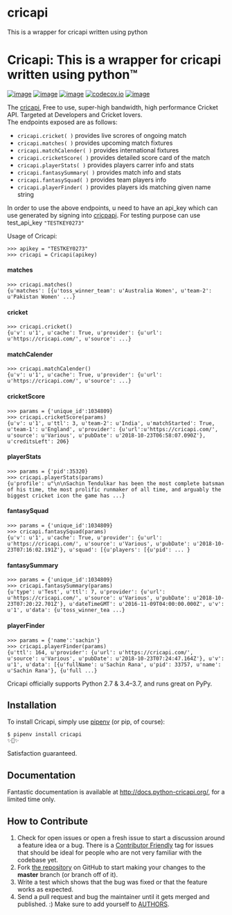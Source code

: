 # cricapi
This is a wrapper for cricapi written using python

Cricapi: This is a wrapper for cricapi written using python™
==========================

[![image](https://img.shields.io/pypi/v/cricapi.svg)](https://pypi.org/project/cricapi/)
[![image](https://img.shields.io/pypi/l/cricapi.svg)](https://pypi.org/project/cricapi/)
[![image](https://img.shields.io/pypi/pyversions/cricapi.svg)](https://pypi.org/project/cricapi/)
[![codecov.io](https://codecov.io/github/karthikgangadhar/cricapi/coverage.svg?branch=master)](https://codecov.io/github/karthikgangadhar/cricapi)
[![image](https://img.shields.io/github/contributors/karthikgangadhar/cricapi.svg)](https://github.com/karthikgangadhar/cricapi/graphs/contributors)
<!-- [![image](https://img.shields.io/badge/Say%20Thanks-!-1EAEDB.svg)](https://saythanks.io/to/kennethreitz) -->

The [cricapi](http://www.cricapi.com/), Free to use, super-high bandwidth, high performance Cricket API. Targeted at Developers and Cricket lovers.<br>
 The endpoints exposed are as follows:

 * `cricapi.cricket( )` provides live scrores  of ongoing match 
 * `cricapi.matches( )` provides upcoming match fixtures 
 * `cricapi.matchCalender( )` provides international fixtures
 * `cricapi.cricketScore( )` provides detailed score card of the match
 * `cricapi.playerStats( )` provides players carrer info and stats
 * `cricapi.fantasySummary( )` provides match info and stats
 * `cricapi.fantasySquad( )` provides team players info
 * `cricapi.playerFinder( )` provides players ids matching given name string
 
 In order to use the above endpoints, u need to have an api_key which can use generated by signing into [cricpapi](http://www.cricapi.com). For testing purpose can use test_api_key `"TESTKEY0273"`

Usage of Cricapi:

``` {.sourceCode .python}
>>> apikey = "TESTKEY0273"
>>> cricapi = Cricapi(apikey)
```
#### matches

```
>>> cricapi.matches()
{u'matches': [{u'toss_winner_team': u'Australia Women', u'team-2': u'Pakistan Women' ...}
```
#### cricket

```
>>> cricapi.cricket()
{u'v': u'1', u'cache': True, u'provider': {u'url': u'https://cricapi.com/', u'source': ...}
```
#### matchCalender

```
>>> cricapi.matchCalender()
{u'v': u'1', u'cache': True, u'provider': {u'url': u'https://cricapi.com/', u'source': ...}
```
#### cricketScore

```
>>> params = {'unique_id':1034809}
>>> cricapi.cricketScore(params)
{u'v': u'1', u'ttl': 3, u'team-2': u'India', u'matchStarted': True, u'team-1': u'England', u'provider': {u'url':u'https://cricapi.com/', u'source': u'Various', u'pubDate': u'2018-10-23T06:58:07.090Z'}, u'creditsLeft': 206}
```
#### playerStats

```
>>> params = {'pid':35320}
>>> cricapi.playerStats(params)
{u'profile': u"\n\nSachin Tendulkar has been the most complete batsman of his time, the most prolific runmaker of all time, and arguably the biggest cricket icon the game has ...}
```
#### fantasySquad

```
>>> params = {'unique_id':1034809}
>>> cricapi.fantasySquad(params)
{u'v': u'1', u'cache': True, u'provider': {u'url': u'https://cricapi.com/', u'source': u'Various', u'pubDate': u'2018-10-23T07:16:02.191Z'}, u'squad': [{u'players': [{u'pid': ... }
```
#### fantasySummary

```
>>> params = {'unique_id':1034809}
>>> cricapi.fantasySummary(params)
{u'type': u'Test', u'ttl': 7, u'provider': {u'url': u'https://cricapi.com/', u'source': u'Various', u'pubDate': u'2018-10-23T07:20:22.701Z'}, u'dateTimeGMT': u'2016-11-09T04:00:00.000Z', u'v': u'1', u'data': {u'toss_winner_tea ...}
```

#### playerFinder

```
>>> params = {'name':'sachin'}
>>> cricapi.playerFinder(params)
{u'ttl': 164, u'provider': {u'url': u'https://cricapi.com/', u'source': u'Various', u'pubDate': u'2018-10-23T07:24:47.164Z'}, u'v': u'1', u'data': [{u'fullName': u'Sachin Rana', u'pid': 33757, u'name': u'Sachin Rana'}, {u'full ...}
```

Cricapi officially supports Python 2.7 & 3.4–3.7, and runs great on
PyPy.

Installation
------------

To install Cricapi, simply use [pipenv](http://pipenv.org/) (or pip, of
course):

``` {.sourceCode .bash}
$ pipenv install cricapi
✨🍰✨
```

Satisfaction guaranteed.

Documentation
-------------

Fantastic documentation is available at
<http://docs.python-cricapi.org/>, for a limited time only.

How to Contribute
-----------------

1.  Check for open issues or open a fresh issue to start a discussion
    around a feature idea or a bug. There is a [Contributor
    Friendly](https://github.com/karthikgangadhar/cricapi/issues?direction=desc&labels=Contributor+Friendly&page=1&sort=updated&state=open)
    tag for issues that should be ideal for people who are not very
    familiar with the codebase yet.
2.  Fork [the repository](https://github.com/karthikgangadhar/cricapi) on
    GitHub to start making your changes to the **master** branch (or
    branch off of it).
3.  Write a test which shows that the bug was fixed or that the feature
    works as expected.
4.  Send a pull request and bug the maintainer until it gets merged and
    published. :) Make sure to add yourself to
    [AUTHORS](https://github.com/karthikgangadhar/cricapi/blob/master/AUTHORS.rst).
